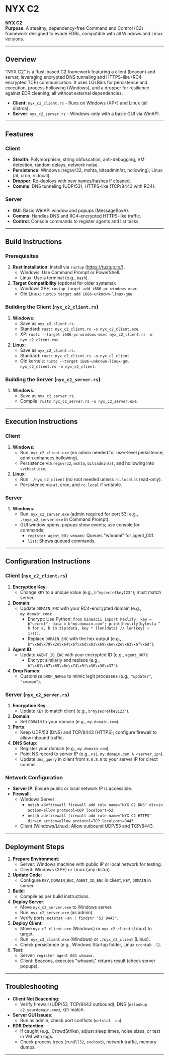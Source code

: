 # NYX C2

**NYX C2**  
**Purpose**: A stealthy, dependency-free Command and Control (C2) framework designed to evade EDRs, compatible with all Windows and Linux versions.

---

## Overview

"NYX C2" is a Rust-based C2 framework featuring a client (beacon) and server, leveraging encrypted DNS tunneling and HTTPS-like (RC4-encrypted TCP) communication. It uses LOLBins for persistence and execution, process hollowing (Windows), and a dropper for resilience against EDR cleaning, all without external dependencies.

- **Client**: `nyx_c2_client.rs` - Runs on Windows (XP+) and Linux (all distros).
- **Server**: `nyx_c2_server.rs` - Windows-only with a basic GUI via WinAPI.

---

## Features

### Client
- **Stealth**: Polymorphism, string obfuscation, anti-debugging, VM detection, random delays, network noise.
- **Persistence**: Windows (regsvr32, mshta, bitsadmin/at, hollowing); Linux (at, cron, rc.local).
- **Dropper**: Re-deploys with new names/hashes if cleaned.
- **Comms**: DNS tunneling (UDP/53), HTTPS-like (TCP/8443 with RC4).

### Server
- **GUI**: Basic WinAPI window and popups (MessageBoxA).
- **Comms**: Handles DNS and RC4-encrypted HTTPS-like traffic.
- **Control**: Console commands to register agents and list tasks.

---

## Build Instructions

### Prerequisites
1. **Rust Installation**: Install via `rustup` (https://rustup.rs/).
   - Windows: Use Command Prompt or PowerShell.
   - Linux: Use a terminal (e.g., `bash`).
2. **Target Compatibility** (optional for older systems):
   - Windows XP+: `rustup target add i686-pc-windows-msvc`.
   - Old Linux: `rustup target add i686-unknown-linux-gnu`.

### Building the Client (`nyx_c2_client.rs`)
1. **Windows**:
   - Save as `nyx_c2_client.rs`.
   - Standard: `rustc nyx_c2_client.rs -o nyx_c2_client.exe`.
   - XP: `rustc --target i686-pc-windows-msvc nyx_c2_client.rs -o nyx_c2_client.exe`.
2. **Linux**:
   - Save as `nyx_c2_client.rs`.
   - Standard: `rustc nyx_c2_client.rs -o nyx_c2_client`.
   - Old kernels: `rustc --target i686-unknown-linux-gnu nyx_c2_client.rs -o nyx_c2_client`.

### Building the Server (`nyx_c2_server.rs`)
1. **Windows**:
   - Save as `nyx_c2_server.rs`.
   - Compile: `rustc nyx_c2_server.rs -o nyx_c2_server.exe`.

---

## Execution Instructions

### Client
1. **Windows**:
   - Run: `nyx_c2_client.exe` (no admin needed for user-level persistence; admin enhances hollowing).
   - Persistence via `regsvr32`, `mshta`, `bitsadmin`/`at`, and hollowing into `svchost.exe`.
2. **Linux**:
   - Run: `./nyx_c2_client` (no root needed unless `rc.local` is read-only).
   - Persistence via `at`, cron, and `rc.local` if writable.

### Server
1. **Windows**:
   - Run: `nyx_c2_server.exe` (admin required for port 53; e.g., `.\nyx_c2_server.exe` in Command Prompt).
   - GUI window opens; popups show events; use console for commands:
     - `register agent_001 whoami`: Queues "whoami" for agent_001.
     - `list`: Shows queued commands.

---

## Configuration Instructions

### Client (`nyx_c2_client.rs`)
1. **Encryption Key**:
   - Change `KEY` to a unique value (e.g., `b"mysecretkey123"`); must match server.
2. **Domain**:
   - Update `DOMAIN_ENC` with your RC4-encrypted domain (e.g., `my.domain.com`):
     - Encrypt: Use Python: `from binascii import hexlify; key = b"secret"; data = b"my.domain.com"; print(hexlify(bytes(a ^ b for a, b in zip(data, key * (len(data) // len(key) + 1))))`.
     - Replace `DOMAIN_ENC` with the hex output (e.g., `b"\x6d\x79\x2e\x64\x6f\x6d\x61\x69\x6e\x2e\x63\x6f\x6d"`).
3. **Agent ID**:
   - Update `AGENT_ID_ENC` with your encrypted ID (e.g., `agent_007`):
     - Encrypt similarly and replace (e.g., `b"\x61\x67\x65\x6e\x74\x5f\x30\x30\x37"`).
4. **Drop Names**:
   - Customize `DROP_NAMES` to mimic legit processes (e.g., `"updater"`, `"svcmon"`).

### Server (`nyx_c2_server.rs`)
1. **Encryption Key**:
   - Update `KEY` to match client (e.g., `b"mysecretkey123"`).
2. **Domain**:
   - Set `DOMAIN` to your domain (e.g., `my.domain.com`).
3. **Ports**:
   - Keep UDP/53 (DNS) and TCP/8443 (HTTPS); configure firewall to allow inbound traffic.
4. **DNS Setup**:
   - Register your domain (e.g., `my.domain.com`).
   - Point NS record to server IP (e.g., `ns1.my.domain.com A <server_ip>`).
   - Update `dns_query` in client from `8.8.8.8` to your server IP for direct comms.

### Network Configuration
- **Server IP**: Ensure public or local network IP is accessible.
- **Firewall**:
  - Windows Server:
    - `netsh advfirewall firewall add rule name="NYX C2 DNS" dir=in action=allow protocol=UDP localport=53`.
    - `netsh advfirewall firewall add rule name="NYX C2 HTTPS" dir=in action=allow protocol=TCP localport=8443`.
  - Client (Windows/Linux): Allow outbound UDP/53 and TCP/8443.

---

## Deployment Steps
1. **Prepare Environment**:
   - Server: Windows machine with public IP or local network for testing.
   - Client: Windows (XP+) or Linux (any distro).
2. **Update Code**:
   - Configure `KEY`, `DOMAIN_ENC`, `AGENT_ID_ENC` in client; `KEY`, `DOMAIN` in server.
3. **Build**:
   - Compile as per build instructions.
4. **Deploy Server**:
   - Move `nyx_c2_server.exe` to Windows server.
   - Run: `nyx_c2_server.exe` (as admin).
   - Verify ports: `netstat -an | findstr "53 8443"`.
5. **Deploy Client**:
   - Move `nyx_c2_client.exe` (Windows) or `nyx_c2_client` (Linux) to target.
   - Run: `nyx_c2_client.exe` (Windows) or `./nyx_c2_client` (Linux).
   - Check persistence (e.g., Windows Startup folder, Linux `crontab -l`).
6. **Test**:
   - Server: `register agent_001 whoami`.
   - Client: Beacons, executes "whoami," returns result (check server popups).

---

## Troubleshooting
- **Client Not Beaconing**:
  - Verify firewall (UDP/53, TCP/8443 outbound), DNS (`nslookup c2.yourdomain.com`), `KEY` match.
- **Server GUI Issues**:
  - Run as admin; check port conflicts (`netstat -an`).
- **EDR Detection**:
  - If caught (e.g., CrowdStrike), adjust sleep times, noise sizes, or test in VM with logs.
  - Check process trees (`rundll32`, `svchost`), network traffic, memory dumps.

---
